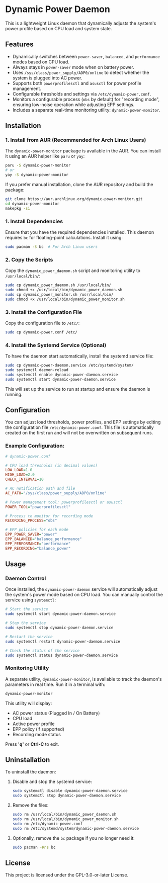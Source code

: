 # Dynamic Power Daemon

This is a lightweight Linux daemon that dynamically adjusts the system's power profile based on CPU load and system state.

## Features
- Dynamically switches between `power-saver`, `balanced`, and `performance` modes based on CPU load.
- Always stays in `power-saver` mode when on battery power.
- Uses `/sys/class/power_supply/ADP0/online` to detect whether the system is plugged into AC power.
- Supports both `powerprofilesctl` and `asusctl` for power profile management.
- Configurable thresholds and settings via `/etc/dynamic-power.conf`.
- Monitors a configurable process (`obs` by default) for "recording mode", ensuring low-noise operation while adjusting EPP settings.
- Includes a separate real-time monitoring utility: `dynamic-power-monitor`.

## Installation

### 1. Install from AUR (Recommended for Arch Linux Users)
The `dynamic-power-monitor` package is available in the AUR. You can install it using an AUR helper like `paru` or `yay`:

```sh
paru -S dynamic-power-monitor
# or
yay -S dynamic-power-monitor
```

If you prefer manual installation, clone the AUR repository and build the package:

```sh
git clone https://aur.archlinux.org/dynamic-power-monitor.git
cd dynamic-power-monitor
makepkg -si
```

### 1. Install Dependencies
Ensure that you have the required dependencies installed. This daemon requires `bc` for floating-point calculations. Install it using:

```sh
sudo pacman -S bc  # For Arch Linux users
```

### 2. Copy the Scripts
Copy the `dynamic_power_daemon.sh` script and monitoring utility to `/usr/local/bin/`:

```sh
sudo cp dynamic_power_daemon.sh /usr/local/bin/
sudo chmod +x /usr/local/bin/dynamic_power_daemon.sh
sudo cp dynamic_power_monitor.sh /usr/local/bin/
sudo chmod +x /usr/local/bin/dynamic_power_monitor.sh
```

### 3. Install the Configuration File
Copy the configuration file to `/etc/`:

```sh
sudo cp dynamic-power.conf /etc/
```

### 4. Install the Systemd Service (Optional)
To have the daemon start automatically, install the systemd service file:

```sh
sudo cp dynamic-power-daemon.service /etc/systemd/system/
sudo systemctl daemon-reload
sudo systemctl enable dynamic-power-daemon.service
sudo systemctl start dynamic-power-daemon.service
```

This will set up the service to run at startup and ensure the daemon is running.

## Configuration

You can adjust load thresholds, power profiles, and EPP settings by editing the configuration file `/etc/dynamic-power.conf`.
This file is automatically created on the first run and will not be overwritten on subsequent runs.

### Example Configuration:

```ini
# dynamic-power.conf

# CPU load thresholds (in decimal values)
LOW_LOAD=1.0
HIGH_LOAD=2.0
CHECK_INTERVAL=10

# AC notification path and file
AC_PATH="/sys/class/power_supply/ADP0/online"

# Power management tool: powerprofilesctl or asusctl
POWER_TOOL="powerprofilesctl"

# Process to monitor for recording mode
RECORDING_PROCESS="obs"

# EPP policies for each mode
EPP_POWER_SAVER="power"
EPP_BALANCED="balance_performance"
EPP_PERFORMANCE="performance"
EPP_RECORDING="balance_power"
```

## Usage

### **Daemon Control**
Once installed, the `dynamic-power-daemon` service will automatically adjust the system's power mode based on CPU load. You can manually control the service using `systemctl`:

```sh
# Start the service
sudo systemctl start dynamic-power-daemon.service

# Stop the service
sudo systemctl stop dynamic-power-daemon.service

# Restart the service
sudo systemctl restart dynamic-power-daemon.service

# Check the status of the service
sudo systemctl status dynamic-power-daemon.service
```

### **Monitoring Utility**
A separate utility, `dynamic-power-monitor`, is available to track the daemon's parameters in real time. Run it in a terminal with:

```sh
dynamic-power-monitor
```

This utility will display:
- AC power status (Plugged In / On Battery)
- CPU load
- Active power profile
- EPP policy (if supported)
- Recording mode status

Press **'q'** or **Ctrl-C** to exit.

## Uninstallation

To uninstall the daemon:

1. Disable and stop the systemd service:

   ```sh
   sudo systemctl disable dynamic-power-daemon.service
   sudo systemctl stop dynamic-power-daemon.service
   ```

2. Remove the files:

   ```sh
   sudo rm /usr/local/bin/dynamic_power_daemon.sh
   sudo rm /usr/local/bin/dynamic_power_monitor.sh
   sudo rm /etc/dynamic-power.conf
   sudo rm /etc/systemd/system/dynamic-power-daemon.service
   ```

3. Optionally, remove the `bc` package if you no longer need it:

   ```sh
   sudo pacman -Rns bc
   ```

## License

This project is licensed under the GPL-3.0-or-later License.

